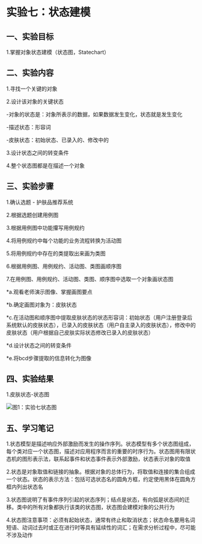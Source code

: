 ﻿# 实验七：状态建模

## 一、实验目标

1.掌握对象状态建模（状态图，Statechart）

## 二、实验内容

1.寻找一个关键的对象

2.设计该对象的关键状态

-对象的状态是：对象所表示的数据，如果数据发生变化，状态就是发生变化

-描述状态：形容词

-皮肤状态：初始状态、已录入的、修改中的

3.设计状态之间的转变条件

4.整个状态图都是在描述一个对象

## 三、实验步骤

1.确认选题 - 护肤品推荐系统

2.根据选题创建用例图

3.根据用例图中功能攥写用例规约

4.将用例规约中每个功能的业务流程转换为活动图

5.将用例规约中存在的类提取出来画为类图

6.根据用例图、用例规约、活动图、类图画顺序图

7.在用例图、用例规约、活动图、类图、顺序图中选取一个对象画状态图

*a.观看老师演示图像、掌握画图要点

*b.确定画图对象为：皮肤状态

*c.在活动图和顺序图中提取皮肤状态的状态形容词：初始状态（用户注册登录后系统默认的皮肤状态），已录入的皮肤状态（用户自主录入的皮肤状态），修改中的皮肤状态（用户根据自己皮肤实际状态修改已录入的皮肤状态）

*d.设计状态之间的转变条件

*e.将bcd步骤提取的信息转化为图像

## 四、实验结果

1.皮肤状态-状态图

![图1：实验七状态图](./No5_1_Sta.jpg)

## 五、学习笔记

1.状态模型是描述响应外部激励而发生的操作序列。状态模型有多个状态图组成，每个类对应一个状态图，描述对应用程序而言的重要的时序行为。状态图用有限状态机的图形表示法，联系起事件和状态事件表示外部激励，状态表示对象的取值

2.状态是对象取值和链接的抽象。根据对象的总体行为，将取值和连接的集合组成一个状态。状态的表示方法：包括可选状态名的圆角方框，约定使用黑体在圆角方框内列出状态名

3.状态图说明了有事件序列引起的状态序列；结点是状态，有向弧是状态间的迁移。类中的所有对象都执行该类的状态图，状态图会建模对象的公共行为

4.状态图注意事项：必须有起始状态，通常有终止和取消状态；状态命名要用名词短语、动词过去时或正在进行时等具有延续性的词汇；在需求分析过程中，尽可能不涉及动作
